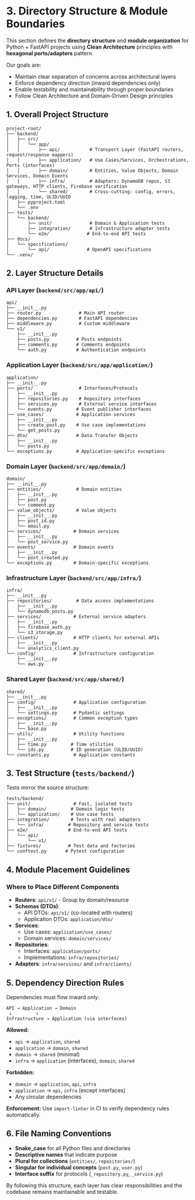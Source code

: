 # 3. Directory Structure & Module Boundaries

This section defines the **directory structure** and **module organization** for Python + FastAPI projects using **Clean Architecture** principles with **hexagonal ports/adapters** pattern.

Our goals are:
- Maintain clear separation of concerns across architectural layers
- Enforce dependency direction (inward dependencies only)
- Enable testability and maintainability through proper boundaries
- Follow Clean Architecture and Domain-Driven Design principles


## 1. Overall Project Structure

```
project-root/
├── backend/
│   ├── src/
│   │   └── app/
│   │       ├── api/           # Transport Layer (FastAPI routers, request/response mappers)
│   │       ├── application/   # Use Cases/Services, Orchestrations, Ports (interfaces)
│   │       ├── domain/        # Entities, Value Objects, Domain Services, Domain Events
│   │       ├── infra/         # Adapters: DynamoDB repos, S3 gateways, HTTP clients, Firebase verification
│   │       └── shared/        # Cross-cutting: config, errors, logging, time, ULID/UUID
│   ├── pyproject.toml
│   └── .env
├── tests/
│   └── backend/
│       ├── unit/              # Domain & Application tests
│       ├── integration/       # Infrastructure adapter tests
│       └── e2e/              # End-to-end API tests
├── docs/
│   └── specifications/
│       └── api/              # OpenAPI specifications
└── .venv/
```


## 2. Layer Structure Details

### API Layer (`backend/src/app/api/`)
```
api/
├── __init__.py
├── router.py              # Main API router
├── dependencies.py        # FastAPI dependencies
├── middleware.py          # Custom middleware
└── v1/
    ├── __init__.py
    ├── posts.py          # Posts endpoints
    ├── comments.py       # Comments endpoints
    └── auth.py           # Authentication endpoints
```

### Application Layer (`backend/src/app/application/`)
```
application/
├── __init__.py
├── ports/                 # Interfaces/Protocols
│   ├── __init__.py
│   ├── repositories.py    # Repository interfaces
│   ├── services.py        # External service interfaces
│   └── events.py         # Event publisher interfaces
├── use_cases/            # Application services
│   ├── __init__.py
│   ├── create_post.py    # Use case implementations
│   └── get_posts.py      
├── dto/                  # Data Transfer Objects
│   ├── __init__.py
│   └── posts.py         
└── exceptions.py         # Application-specific exceptions
```

### Domain Layer (`backend/src/app/domain/`)
```
domain/
├── __init__.py
├── entities/             # Domain entities
│   ├── __init__.py
│   ├── post.py          
│   └── comment.py       
├── value_objects/        # Value objects
│   ├── __init__.py
│   ├── post_id.py       
│   └── email.py         
├── services/            # Domain services
│   ├── __init__.py
│   └── post_service.py  
├── events/              # Domain events
│   ├── __init__.py
│   └── post_created.py  
└── exceptions.py        # Domain-specific exceptions
```

### Infrastructure Layer (`backend/src/app/infra/`)
```
infra/
├── __init__.py
├── repositories/         # Data access implementations
│   ├── __init__.py
│   └── dynamodb_posts.py 
├── services/            # External service adapters
│   ├── __init__.py
│   ├── firebase_auth.py 
│   └── s3_storage.py    
├── clients/             # HTTP clients for external APIs
│   ├── __init__.py
│   └── analytics_client.py 
└── config/              # Infrastructure configuration
    ├── __init__.py
    └── aws.py          
```

### Shared Layer (`backend/src/app/shared/`)
```
shared/
├── __init__.py
├── config/              # Application configuration
│   ├── __init__.py
│   └── settings.py      # Pydantic settings
├── exceptions/          # Common exception types
│   ├── __init__.py
│   └── base.py         
├── utils/               # Utility functions
│   ├── __init__.py
│   ├── time.py         # Time utilities
│   └── ids.py          # ID generation (ULID/UUID)
└── constants.py         # Application constants
```


## 3. Test Structure (`tests/backend/`)

Tests mirror the source structure:

```
tests/backend/
├── unit/                # Fast, isolated tests
│   ├── domain/         # Domain logic tests
│   └── application/    # Use case tests
├── integration/        # Tests with real adapters
│   └── infra/         # Repository and service tests
├── e2e/               # End-to-end API tests
│   └── api/
│       └── v1/
├── fixtures/          # Test data and factories
└── conftest.py       # Pytest configuration
```


## 4. Module Placement Guidelines

### Where to Place Different Components

- **Routers**: `api/v1/` - Group by domain/resource
- **Schemas (DTOs)**: 
  - API DTOs: `api/v1/` (co-located with routers)
  - Application DTOs: `application/dto/`
- **Services**: 
  - Use cases: `application/use_cases/`
  - Domain services: `domain/services/`
- **Repositories**: 
  - Interfaces: `application/ports/`
  - Implementations: `infra/repositories/`
- **Adapters**: `infra/services/` and `infra/clients/`


## 5. Dependency Direction Rules

Dependencies must flow inward only:

```
API → Application → Domain
 ↓         ↓
Infrastructure → Application (via interfaces)
```

**Allowed:**
- `api` → `application`, `shared`
- `application` → `domain`, `shared`
- `domain` → `shared` (minimal)
- `infra` → `application` (interfaces), `domain`, `shared`

**Forbidden:**
- `domain` → `application`, `api`, `infra`
- `application` → `api`, `infra` (except interfaces)
- Any circular dependencies

**Enforcement:**
Use `import-linter` in CI to verify dependency rules automatically.


## 6. File Naming Conventions

- **Snake_case** for all Python files and directories
- **Descriptive names** that indicate purpose
- **Plural for collections** (`entities/`, `repositories/`)
- **Singular for individual concepts** (`post.py`, `user.py`)
- **Interface suffix** for protocols (`_repository.py`, `_service.py`)


By following this structure, each layer has clear responsibilities and the codebase remains maintainable and testable.